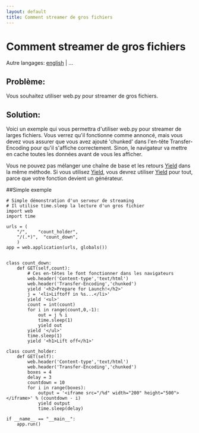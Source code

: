 ```yaml
---
layout: default
title: Comment streamer de gros fichiers
---
```


# Comment streamer de gros fichiers

Autre langages: [english](/../streaming_large_files) | ...

## Problème:

Vous souhaitez utiliser web.py pour streamer de gros fichiers.

## Solution:

Voici un exemple qui vous permettra d'utiliser web.py pour streamer de larges fichiers. Vous verrez qu'il fonctionne comme annoncé, mais vous devez vous assurer que vous avez ajouté 'chunked' dans l'en-tête Transfer-Encoding pour qu'il s'affiche correctement. Sinon, le navigateur va mettre en cache toutes les données avant de vous les afficher.


Vous ne pouvez pas mélanger une chaîne de base et les retours [ Yield](http://fr.wikipedia.org/wiki/Yield_(instruction)) dans la même méthode. Si vous utilisez [ Yield](http://fr.wikipedia.org/wiki/Yield_(instruction)), vous devrez utiliser [ Yield](http://fr.wikipedia.org/wiki/Yield_(instruction)) pour tout, parce que votre fonction devient un générateur.

##Simple exemple

    # Simple démonstration d'un serveur de streaming 
    # Il utilise time.sleep la lecture d'un gros fichier
    import web
    import time
     
    urls = (
        "/",    "count_holder",
        "/(.*)",  "count_down",
        )
    app = web.application(urls, globals())
     

    class count_down:
        def GET(self,count):
            # Ces en-têtes le font fonctionner dans les navigateurs
            web.header('Content-type','text/html')
            web.header('Transfer-Encoding','chunked')        
            yield '<h2>Prepare for Launch!</h2>'
            j = '<li>Liftoff in %s...</li>'
            yield '<ul>'
            count = int(count)
            for i in range(count,0,-1):
                out = j % i
                time.sleep(1)
                yield out
            yield '</ul>'
            time.sleep(1)
            yield '<h1>Lift off</h1>'
            
    class count_holder:
        def GET(self):
            web.header('Content-type','text/html')
            web.header('Transfer-Encoding','chunked')        
            boxes = 4
            delay = 3
            countdown = 10
            for i in range(boxes):
                output = '<iframe src="/%d" width="200" height="500"></iframe>' % (countdown - i)
                yield output
                time.sleep(delay)
            
    if __name__ == "__main__":
        app.run()